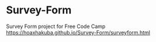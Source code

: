 # Survey-Form
Survey Form project for Free Code Camp https://hoaxhakuba.github.io/Survey-Form/surveyform.html
